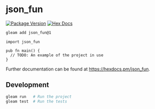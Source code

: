 # json_fun

[![Package Version](https://img.shields.io/hexpm/v/json_fun)](https://hex.pm/packages/json_fun)
[![Hex Docs](https://img.shields.io/badge/hex-docs-ffaff3)](https://hexdocs.pm/json_fun/)

```sh
gleam add json_fun@1
```
```gleam
import json_fun

pub fn main() {
  // TODO: An example of the project in use
}
```

Further documentation can be found at <https://hexdocs.pm/json_fun>.

## Development

```sh
gleam run   # Run the project
gleam test  # Run the tests
```
